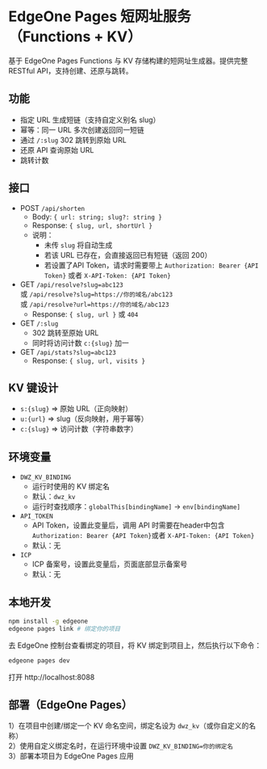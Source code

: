 # EdgeOne Pages 短网址服务（Functions + KV）

基于 EdgeOne Pages Functions 与 KV 存储构建的短网址生成器。提供完整 RESTful API，支持创建、还原与跳转。

## 功能
- 指定 URL 生成短链（支持自定义别名 slug）
- 幂等：同一 URL 多次创建返回同一短链
- 通过 `/:slug` 302 跳转到原始 URL
- 还原 API 查询原始 URL
- 跳转计数

## 接口
- POST `/api/shorten`
  - Body: `{ url: string; slug?: string }`
  - Response: `{ slug, url, shortUrl }`
  - 说明：
    - 未传 `slug` 将自动生成
    - 若该 URL 已存在，会直接返回已有短链（返回 200）
    - 若设置了API Token，请求时需要带上 `Authorization: Bearer {API Token}` 或者 `X-API-Token: {API Token}`
- GET `/api/resolve?slug=abc123`   
 或 `/api/resolve?slug=https://你的域名/abc123`   
 或 `/api/resolve?url=https://你的域名/abc123`
  - Response: `{ slug, url }` 或 `404`
- GET `/:slug`
  - 302 跳转至原始 URL
  - 同时将访问计数 `c:{slug}` 加一
- GET `/api/stats?slug=abc123`
  - Response: `{ slug, url, visits }`

## KV 键设计
- `s:{slug}` => 原始 URL（正向映射）
- `u:{url}`  => slug（反向映射，用于幂等）
- `c:{slug}` => 访问计数（字符串数字）

## 环境变量
- `DWZ_KV_BINDING`
  - 运行时使用的 KV 绑定名
  - 默认：`dwz_kv`
  - 运行时查找顺序：`globalThis[bindingName]` -> `env[bindingName]`
- `API_TOKEN`
  - API Token，设置此变量后，调用 API 时需要在header中包含`Authorization: Bearer {API Token}`或者 `X-API-Token: {API Token}`
  - 默认：无
- `ICP`
  - ICP 备案号，设置此变量后，页面底部显示备案号
  - 默认：无

## 本地开发
```bash
npm install -g edgeone
edgeone pages link # 绑定你的项目
```
去 EdgeOne 控制台查看绑定的项目，将 KV 绑定到项目上，然后执行以下命令：
```bash
edgeone pages dev
```
打开 http://localhost:8088

## 部署（EdgeOne Pages）
1）在项目中创建/绑定一个 KV 命名空间，绑定名设为 `dwz_kv`（或你自定义的名称）  
2）使用自定义绑定名时，在运行环境中设置 `DWZ_KV_BINDING=你的绑定名`   
3）部署本项目为 EdgeOne Pages 应用  

